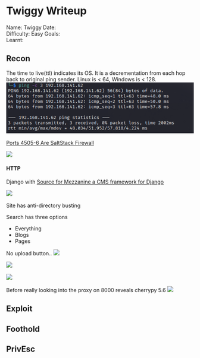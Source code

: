 # Twiggy Writeup
Name: Twiggy
Date:  
Difficulty:  Easy
Goals:  
Learnt:

## Recon

The time to live(ttl) indicates its OS. It is a decrementation from each hop back to original ping sender. Linux is < 64, Windows is < 128.
![ping](Screenshots/ping.png)

[Ports 4505-6 Are SaltStack Firewall](https://docs.saltproject.io/en/latest/topics/tutorials/firewall.html)

![](serachsploit-salt.png)

#### HTTP
Django with [Source for Mezzanine a CMS framework for Django](https://github.com/stephenmcd/mezzanine)

![](xxs-mezzanine.png)

Site has anti-directory busting

Search has three options
- Everything
- Blogs
- Pages

No upload button..
![](uploads.png)

![](gogospider.png)

![](congratz.png)

Before really looking into the proxy on 8000 reveals cherrypy 5.6
![](poc-cherrypyver.png)

## Exploit

## Foothold

## PrivEsc

      
